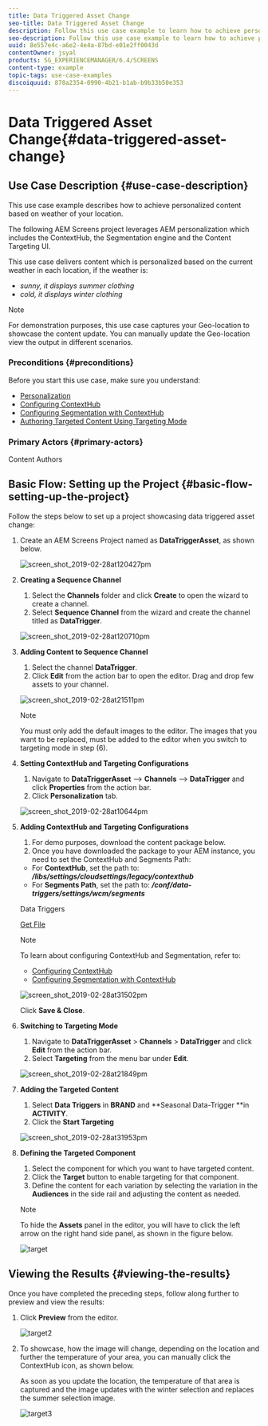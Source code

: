 ```yaml
---
title: Data Triggered Asset Change
seo-title: Data Triggered Asset Change
description: Follow this use case example to learn how to achieve personalized content based on some precondition (for example, weather of your location).
seo-description: Follow this use case example to learn how to achieve personalized content based on some precondition (for example, weather of your location).
uuid: 8e557e4c-a6e2-4e4a-87bd-e01e2ff0043d
contentOwner: jsyal
products: SG_EXPERIENCEMANAGER/6.4/SCREENS
content-type: example
topic-tags: use-case-examples
discoiquuid: 878a2354-0990-4b21-b1ab-b9b33b50e353
---
```


# Data Triggered Asset Change{#data-triggered-asset-change}

## Use Case Description {#use-case-description}

This use case example describes how to achieve personalized content based on weather of your location.

The following AEM Screens project leverages AEM personalization which includes the ContextHub, the Segmentation engine and the Content Targeting UI.

This use case delivers content which is personalized based on the current weather in each location, if the weather is:

* *sunny, it displays summer clothing*
* *cold, it displays winter clothing*

>[!NOTE]
>
>For demonstration purposes, this use case captures your Geo-location to showcase the content update. You can manually update the Geo-location view the output in different scenarios.

### Preconditions {#preconditions}

Before you start this use case, make sure you understand:

* [Personalization](/help/sites-administering/personalization.md)
* [Configuring ContextHub](/help/sites-administering/contexthub-config.md)
* [Configuring Segmentation with ContextHub](/help/sites-administering/segmentation.md)
* [Authoring Targeted Content Using Targeting Mode](/help/sites-authoring/content-targeting-touch.md)

### Primary Actors {#primary-actors}

Content Authors

## Basic Flow: Setting up the Project {#basic-flow-setting-up-the-project}

Follow the steps below to set up a project showcasing data triggered asset change:

1. Create an AEM Screens Project named as **DataTriggerAsset**, as shown below.

   ![screen_shot_2019-02-28at120427pm](assets/screen_shot_2019-02-28at120427pm.png)

1. **Creating a Sequence Channel**

    1. Select the **Channels** folder and click **Create** to open the wizard to create a channel.
    1. Select **Sequence Channel** from the wizard and create the channel titled as **DataTrigger**.

   ![screen_shot_2019-02-28at120710pm](assets/screen_shot_2019-02-28at120710pm.png)

1. **Adding Content to Sequence Channel**

    1. Select the channel **DataTrigger**.
    1. Click **Edit** from the action bar to open the editor. Drag and drop few assets to your channel.

   ![screen_shot_2019-02-28at21511pm](assets/screen_shot_2019-02-28at21511pm.png)

   >[!NOTE]
   >
   >You must only add the default images to the editor. The images that you want to be replaced, must be added to the editor when you switch to targeting mode in step (6).

1. **Setting ContextHub and Targeting Configurations**

    1. Navigate to **DataTriggerAsset** --&gt; **Channels** --&gt; **DataTrigger** and click **Properties** from the action bar.
    1. Click **Personalization** tab.

   ![screen_shot_2019-02-28at10644pm](assets/screen_shot_2019-02-28at10644pm.png)

1. **Adding ContextHub and Targeting Configurations**

    1. For demo purposes, download the content package below.
    1. Once you have downloaded the package to your AEM instance, you need to set the ContextHub and Segments Path:

    * For **ContextHub**, set the path to: ***/libs/settings/cloudsettings/legacy/contexthub***
    * For **Segments Path**, set the path to: ***/conf/data-triggers/settings/wcm/segments***

   Data Triggers

   [Get File](assets/data-triggers-1_00.zip)

   >[!NOTE]
   >
   >To learn about configuring ContextHub and Segmentation, refer to:
   >
   >* [Configuring ContextHub](/help/sites-administering/contexthub-config.md)
   >* [Configuring Segmentation with ContextHub](/help/sites-administering/segmentation.md)

   ![screen_shot_2019-02-28at31502pm](assets/screen_shot_2019-02-28at31502pm.png)

   Click **Save & Close**.

1. **Switching to Targeting Mode**

    1. Navigate to **DataTriggerAsset** &gt; **Channels** &gt; **DataTrigger** and click **Edit** from the action bar.
    1. Select **Targeting** from the menu bar under **Edit**.

   ![screen_shot_2019-02-28at21849pm](assets/screen_shot_2019-02-28at21849pm.png)

1. **Adding the Targeted Content**

    1. Select **Data Triggers** in **BRAND** and **Seasonal Data-Trigger **in **ACTIVITY**.
    1. Click the **Start Targeting**

   ![screen_shot_2019-02-28at31953pm](assets/screen_shot_2019-02-28at31953pm.png)

1. **Defining the Targeted Component**

    1. Select the component for which you want to have targeted content.
    1. Click the **Target** button to enable targeting for that component.
    1. Define the content for each variation by selecting the variation in the **Audiences** in the side rail and adjusting the content as needed.

   >[!NOTE]
   >
   >To hide the **Assets** panel in the editor, you will have to click the left arrow on the right hand side panel, as shown in the figure below.

   ![target](assets/target.gif)

## Viewing the Results {#viewing-the-results}

Once you have completed the preceding steps, follow along further to preview and view the results:

1. Click **Preview** from the editor.

   ![target2](assets/target2.gif)

1. To showcase, how the image will change, depending on the location and further the temperature of your area, you can manually click the ContextHub icon, as shown below.

   As soon as you update the location, the temperature of that area is captured and the image updates with the winter selection and replaces the summer selection image.

   ![target3](assets/target3.gif)

